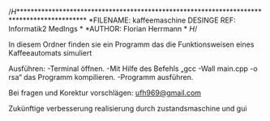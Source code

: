 /*H********************************************************************************************
*FILENAME: kaffeemaschine			DESINGE REF: Informatik2 MedIngs
*
*AUTHOR:	Florian Herrmann
*
*H*/

In diesem Ordner finden sie ein Programm das die Funktionsweisen eines Kaffeeautomats simuliert

Ausführen:
-Terminal öffnen.
-Mit Hilfe des Befehls „gcc -Wall main.cpp -o rsa“ das Programm kompilieren.
-Programm ausführen.

Bei fragen und Korektur vorschlägen: ufh969@gmail.com


Zukünftige verbesserung realisierung durch zustandsmaschine und gui
